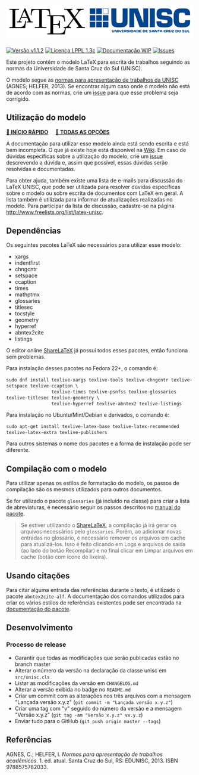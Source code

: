 # ![Modelo LaTeX UNISC](images/LaTeX_UNISC_logo.png)

[![Versão v1.1.2](https://img.shields.io/badge/Vers%C3%A3o-v1.1.2-brightgreen.svg)](CHANGELOG.md)
[![Licença LPPL 1.3c](https://img.shields.io/badge/Licen%C3%A7a-LPPL_1.3c-blue.svg)](LICENSE)
[![Documentação WIP](https://img.shields.io/badge/Docs-WIP-red.svg)](https://github.com/eduardoweiland/latex-unisc/wiki)
[![Issues](https://img.shields.io/github/issues/eduardoweiland/latex-unisc.svg)](https://github.com/eduardoweiland/latex-unisc/issues)

Este projeto contém o modelo LaTeX para escrita de trabalhos seguindo as normas da Universidade de Santa Cruz do Sul (UNISC).

O modelo segue as [normas para apresentação de trabalhos da UNISC][Normas UNISC] (AGNES; HELFER, 2013). Se encontrar algum caso onde o modelo não está de acordo com as normas, crie um [issue](https://github.com/eduardoweiland/latex-unisc/issues/new) para que esse problema seja corrigido.

## Utilização do modelo

**[:rocket: INÍCIO RÁPIDO](https://github.com/eduardoweiland/latex-unisc/wiki#instala%C3%A7%C3%A3o)**
&nbsp;&nbsp;&nbsp;
**[:book: TODAS AS OPÇÕES](https://github.com/eduardoweiland/latex-unisc/wiki/Op%C3%A7%C3%B5es-da-classe)**

A documentação para utilizar esse modelo ainda está sendo escrita e está bem incompleta. O que já existe hoje está disponível na [Wiki](https://github.com/eduardoweiland/latex-unisc/wiki). Em caso de dúvidas específicas sobre a utilização do modelo, crie um [issue](https://github.com/eduardoweiland/latex-unisc/issues/new) descrevendo a dúvida e, assim que possível, essas dúvidas serão resolvidas e documentadas.

Para obter ajuda, também existe uma lista de e-mails para discussão do LaTeX UNISC, que pode ser utilizada para resolver dúvidas específicas sobre o modelo ou sobre escrita de documentos com LaTeX em geral. A lista também é utilizada para informar de atualizações realizadas no modelo. Para participar da lista de discussão, cadastre-se na página <http://www.freelists.org/list/latex-unisc>.

## Dependências

Os seguintes pacotes LaTeX são necessários para utilizar esse modelo:

* xargs
* indentfirst
* chngcntr
* setspace
* ccaption
* times
* mathptmx
* glossaries
* titlesec
* tocstyle
* geometry
* hyperref
* abntex2cite
* listings

O editor online [ShareLaTeX][] já possui todos esses pacotes, então funciona sem problemas.

Para instalação desses pacotes no Fedora 22+, o comando é:

    sudo dnf install texlive-xargs texlive-tools texlive-chngcntr texlive-setspace texlive-ccaption \
                     texlive-times texlive-psnfss texlive-glossaries texlive-titlesec texlive-geometry \
                     texlive-hyperref texlive-abntex2 texlive-listings

Para instalação no Ubuntu/Mint/Debian e derivados, o comando é:

    sudo apt-get install texlive-latex-base texlive-latex-recommended texlive-latex-extra texlive-publishers

Para outros sistemas o nome dos pacotes e a forma de instalação pode ser diferente.

## Compilação com o modelo

Para utilizar apenas os estilos de formatação do modelo, os passos de compilação são os mesmos utilizados para outros documentos.

Se for utilizado o pacote `glossaries` (já incluído na classe) para criar a lista de abreviaturas, é necessário seguir os passos descritos no [manual do pacote][manual-glossaries].

> Se estiver utilizando o [ShareLaTeX][], a compilação já irá gerar os arquivos necessários pelo `glossaries`. Porém, ao adicionar novas entradas no glossário, é necessário remover os arquivos em cache para atualizá-los. Isso é feito clicando em Logs e arquivos de saída (ao lado do botão Recompilar) e no final clicar em Limpar arquivos em cache (botão com ícone de lixeira).

## Usando citações

Para citar alguma entrada das referências durante o texto, é utilizado o pacote `abntex2cite-alf`. A documentação dos comandos utilizados para criar os vários estilos de referências existentes pode ser encontrada na [documentação do pacote][abnTeX2cite].

## Desenvolvimento

### Processo de release

* Garantir que todas as modificações que serão publicadas estão no branch master
* Alterar o número da versão na declaração da classe unisc em `src/unisc.cls`
* Listar as modificações da versão em `CHANGELOG.md`
* Alterar a versão exibida no badge no `README.md`
* Criar um commit com as alterações nos três arquivos com a mensagem "Lançada versão x.y.z" (`git commit -m "Lançada versão x.y.z"`)
* Criar uma tag com "v" seguido do número da versão e a mensagem "Versão x.y.z" (`git tag -am "Versão x.y.z" vx.y.z`)
* Enviar tudo para o GitHub (`git push origin master --tags`)

## Referências

AGNES, C.; HELFER, I. _Normas para apresentação de trabalhos acadêmicos_. 1. ed. atual. Santa Cruz do Sul, RS: EDUNISC, 2013. ISBN 9788575782033.


[ShareLaTeX]: https://pt.sharelatex.com "ShareLaTeX - Online LaTeX Editor"
[Normas UNISC]: http://www.unisc.br/editora/e_books_normas.pdf "Normas para apresentação de trabalhos acadêmicos"
[manual-glossaries]: http://mirrors.ctan.org/macros/latex/contrib/glossaries/glossaries-user.pdf "User Manual for glossaries"
[abnTeX2cite]: http://repositorios.cpai.unb.br/ctan/macros/latex/contrib/abntex2/doc/abntex2cite-alf.pdf
